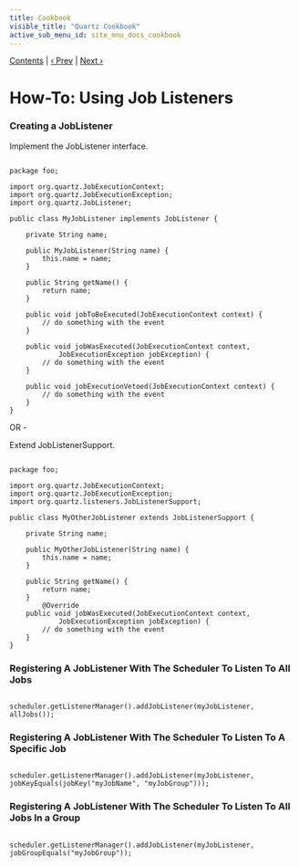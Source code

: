 ```yaml
---
title: Cookbook
visible_title: "Quartz Cookbook"
active_sub_menu_id: site_mnu_docs_cookbook
---
```

<div class="secNavPanel"><a href=".">Contents</a> | <a href="JobTriggers.html">&lsaquo;&nbsp;Prev</a> | <a href="TriggerListeners.html">Next&nbsp;&rsaquo;</a></div>





# How-To: Using Job Listeners

### Creating a JobListener

Implement the JobListener interface.

<pre class="prettyprint highlight"><code class="language-java" data-lang="java">
package foo;

import org.quartz.JobExecutionContext;
import org.quartz.JobExecutionException;
import org.quartz.JobListener;

public class MyJobListener implements JobListener {

    private String name;

    public MyJobListener(String name) {
        this.name = name;
    }

    public String getName() {
        return name;
    }

    public void jobToBeExecuted(JobExecutionContext context) {
        // do something with the event
    }

    public void jobWasExecuted(JobExecutionContext context,
            JobExecutionException jobException) {
        // do something with the event
    }

    public void jobExecutionVetoed(JobExecutionContext context) {
        // do something with the event
    }
}
</code></pre>


OR -

Extend JobListenerSupport.

<pre class="prettyprint highlight"><code class="language-java" data-lang="java">
package foo;

import org.quartz.JobExecutionContext;
import org.quartz.JobExecutionException;
import org.quartz.listeners.JobListenerSupport;

public class MyOtherJobListener extends JobListenerSupport {

    private String name;

    public MyOtherJobListener(String name) {
        this.name = name;
    }

    public String getName() {
        return name;
    }
        @Override
    public void jobWasExecuted(JobExecutionContext context,
            JobExecutionException jobException) {
        // do something with the event
    }
}
</code></pre>


### Registering A JobListener With The Scheduler To Listen To All Jobs


<pre class="prettyprint highlight"><code class="language-java" data-lang="java">
scheduler.getListenerManager().addJobListener(myJobListener, allJobs());
</code></pre>


### Registering A JobListener With The Scheduler To Listen To A Specific Job


<pre class="prettyprint highlight"><code class="language-java" data-lang="java">
scheduler.getListenerManager().addJobListener(myJobListener, jobKeyEquals(jobKey("myJobName", "myJobGroup")));
</code></pre>


### Registering A JobListener With The Scheduler To Listen To All Jobs In a Group


<pre class="prettyprint highlight"><code class="language-java" data-lang="java">
scheduler.getListenerManager().addJobListener(myJobListener, jobGroupEquals("myJobGroup"));
</code></pre>
